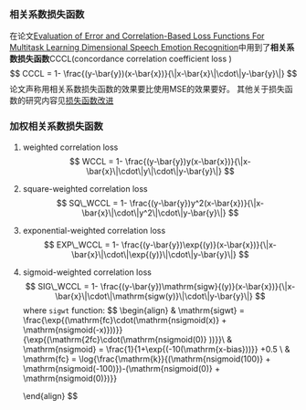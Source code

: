 ### 相关系数损失函数
在论文[Evaluation of Error and Correlation-Based Loss Functions For Multitask Learning Dimensional Speech Emotion Recognition](https://arxiv.org/abs/2003.10724)中用到了**相关系数损失函数**CCCL(concordance correlation coefficient loss )
$$
CCCL = 1- \frac{(y-\bar{y})(x-\bar{x})}{\|x-\bar{x}\|\cdot\|y-\bar{y}\|}
$$
论文声称用相关系数损失函数的效果要比使用MSE的效果要好。
其他关于损失函数的研究内容见[损失函数改进](损失函数改进)
### 加权相关系数损失函数
1. weighted correlation loss
$$
	WCCL =  1- \frac{(y-\bar{y})y(x-\bar{x})}{\|x-\bar{x}\|\cdot\|y\|\cdot\|y-\bar{y}\|}
$$
2. square-weighted correlation loss
$$
	SQ\_WCCL =  1- \frac{(y-\bar{y})y^2(x-\bar{x})}{\|x-\bar{x}\|\cdot\|y^2\|\cdot\|y-\bar{y}\|}
$$
3.  exponential-weighted correlation loss
$$
	EXP\_WCCL =  1- \frac{(y-\bar{y})\exp{(y)}(x-\bar{x})}{\|x-\bar{x}\|\cdot\|\exp{(y)}\|\cdot\|y-\bar{y}\|}
$$
4.  sigmoid-weighted correlation loss
	$$
	SIG\_WCCL =  1- \frac{(y-\bar{y})\mathrm{sigw}{(y)}(x-\bar{x})}{\|x-\bar{x}\|\cdot\|\mathrm{sigw(y)}\|\cdot\|y-\bar{y}\|}
  $$
	where `sigwt` function:
	$$
	\begin{align}
	& \mathrm{sigwt} = \frac{\exp{(\mathrm{fc}\cdot(\mathrm{nsigmoid(x)} + \mathrm{nsigmoid(-x)}))}}{\exp{(\mathrm{2fc}\cdot(\mathrm{nsigmoid(0)} ))}}\\
	& \mathrm{nsigmoid} = \frac{1}{1+\exp{(-10(\mathrm{x-bias}))}} +0.5 \\
	& \mathrm{fc} = \log{\frac{\mathrm{k}}{(\mathrm{nsigmoid(100)} + \mathrm{nsigmoid(-100)})-(\mathrm{nsigmoid(0)} + \mathrm{nsigmoid(0)})}}
	
	\end{align}
	$$
	